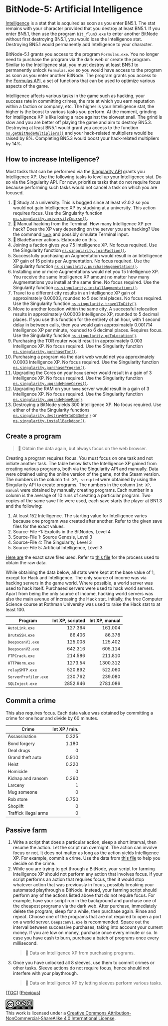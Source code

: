 # BitNode-5: Artificial Intelligence

[Intelligence](https://bitburner.readthedocs.io/en/latest/advancedgameplay/intelligence.html)
is a stat that is acquired as soon as you enter BN5.1. The stat remains with
your character provided that you destroy at least BN5.1. If you enter BN5.1,
then use the program `b1t_flum3.exe` to enter another BitNode without first
destroying BN5.1, you would lose the Intelligence stat. Destroying BN5.1 would
permanently add Intelligence to your character.

BitNode-5.1 grants you access to the program `Formulas.exe`. You no longer need
to purchase the program via the dark web or create the program. Similar to the
Intelligence stat, you must destroy at least BN5.1 to permanently unlock
`Formulas.exe` so you would have access to the program as soon as you enter
another BitNode. The program grants you access to the
[Formulas API](https://github.com/bitburner-official/bitburner-src/blob/dev/markdown/bitburner.formulas.md),
a set of functions that can be used to optimize various aspects of the game.

Intelligence affects various tasks in the game such as hacking, your success
rate in committing crimes, the rate at which you earn reputation within a
faction or company, etc. The higher is your Intelligence stat, the higher is the
boost to various tasks you perform. At the moment, grinding for Intelligence XP
is like losing a race against the slowest snail. The grind is slow and you are
better off playing the game and aim to destroy BN5.3. Destroying at least BN5.1
would grant you access to the function
[`ns.getBitNodeMultipliers()`](https://github.com/bitburner-official/bitburner-src/blob/dev/markdown/bitburner.ns.getbitnodemultipliers.md)
and your hack-related multipliers would be raised by 8%. Completing BN5.3 would
boost your hack-related multipliers by 14%.

## How to increase Intelligence?

Most tasks that can be performed via the
[Singularity API](https://github.com/bitburner-official/bitburner-src/blob/dev/markdown/bitburner.singularity.md)
grants you Intelligence XP. Use the following tasks to level up your
Intelligence stat. Do so via the Singularity API. For now, prioritize tasks that
do not require focus because performing such tasks would not cancel a task on
which you are focused.

1. 🐞 Study at a university. This is bugged since at least v2.0.2 so you would
   not gain Intelligence XP by studying at a university. This action requires
   focus. Use the Singularity function
   [`ns.singularity.universityCourse()`](https://github.com/bitburner-official/bitburner-src/blob/dev/markdown/bitburner.singularity.universitycourse.md).
1. 📝 Manual hacking from the Terminal. How many Intelligence XP per hack? Does
   the XP vary depending on the server you are hacking? Use the command
   [`hack`](https://bitburner.readthedocs.io/en/latest/basicgameplay/terminal.html#hack)
   and possibly simulate Terminal input.
1. 📝 BladeBurner actions. Elaborate on this.
1. Joining a faction gives you 7.5 Intelligence XP. No focus required. Use the
   Singularity function
   [`ns.singularity.joinFaction()`](https://github.com/bitburner-official/bitburner-src/blob/dev/markdown/bitburner.singularity.joinfaction.md).
1. Successfully purchasing an Augmentation would result in an Intelligence XP
   gain of 15 points per Augmentation. No focus required. Use the Singularity
   function
   [`ns.singularity.purchaseAugmentation()`](https://github.com/bitburner-official/bitburner-src/blob/dev/markdown/bitburner.singularity.purchaseaugmentation.md).
1. Installing one or more Augmentations would net you 15 Intelligence XP. You
   receive the same Intelligence XP amount no matter how many Augmentations you
   install at the same time. No focus required. Use the Singularity function
   [`ns.singularity.installAugmentations()`](https://github.com/bitburner-official/bitburner-src/blob/dev/markdown/bitburner.singularity.installaugmentations.md).
1. Travel to a different city results in an Intelligence XP gain of
   approximately 0.00003, rounded to 5 decimal places. No focus required. Use
   the Singularity function
   [`ns.singularity.travelToCity()`](https://github.com/bitburner-official/bitburner-src/blob/dev/markdown/bitburner.singularity.traveltocity.md).
1. Move to another location within the same city. A successful relocation
   results in approximately 0.00003 Intelligence XP, rounded to 5 decimal
   places. If you use this function for the entirety of an hour, with 1 second
   delay in between calls, then you would gain approximately 0.001714
   Intelligence XP per minute, rounded to 6 decimal places. Requires focus. Use
   the Singularity function
   [`ns.singularity.goToLocation()`](https://github.com/bitburner-official/bitburner-src/blob/dev/markdown/bitburner.singularity.gotolocation.md).
1. Purchasing the TOR router would result in approximately 0.003 Intelligence
   XP. No focus required. Use the Singularity function
   [`ns.singularity.purchaseTor()`](https://github.com/bitburner-official/bitburner-src/blob/dev/markdown/bitburner.singularity.purchasetor.md).
1. Purchasing a program via the dark web would net you approximately 0.0003
   Intelligence XP. No focus required. Use the Singularity function
   [`ns.singularity.purchaseProgram()`](https://github.com/bitburner-official/bitburner-src/blob/dev/markdown/bitburner.singularity.purchaseprogram.md).
1. Upgrading the Cores on your `home` server would result in a gain of 3
   Intelligence XP. No focus required. Use the Singularity function
   [`ns.singularity.upgradeHomeCores()`](https://github.com/bitburner-official/bitburner-src/blob/dev/markdown/bitburner.singularity.upgradehomecores.md).
1. Upgrading the RAM on your `home` server would result in a gain of 3
   Intelligence XP. No focus required. Use the Singularity function
   [`ns.singularity.upgradeHomeRam()`](https://github.com/bitburner-official/bitburner-src/blob/dev/markdown/bitburner.singularity.upgradehomeram.md).
1. Destroying a BitNode yields 300 Intelligence XP. No focus required. Use
   either of the the Singularity functions
   [`ns.singularity.destroyW0r1dD43m0n()`](https://github.com/bitburner-official/bitburner-src/blob/dev/markdown/bitburner.singularity.destroyw0r1dd43m0n.md)
   or
   [`ns.singularity.installBackdoor()`](https://github.com/bitburner-official/bitburner-src/blob/dev/markdown/bitburner.singularity.installbackdoor.md).

## Create a program

> 📝 Obtain the data again, but always focus on the web browser.

Creating a program requires focus. You must focus on one task and not initiate
another task. The table below lists the Intelligence XP gained from creating
various programs, both via the Singularity API and manually. Data were obtained
using the online version of the game, not the Steam version. The numbers in the
column `Int XP, scripted` were obtained by using the Singularity API to create
programs. The numbers in the column `Int XP, manual` were obtained by manually
creating programs. Each number in a column is the average of 10 runs of creating
a particular program. Two copies of the same save file were used, each save
starts the player at BN1.3 and the following:

1. At least 152 Intelligence. The starting value for Intelligence varies because
   one program was created after another. Refer to the given save files for the
   exact values.
1. Source-File -1: Exploits in the BitNodes, Level 4
1. Source-File 1: Source Genesis, Level 3
1. Source-File 4: The Singularity, Level 3
1. Source-File 5: Artificial Intelligence, Level 3

[Here are](../../data/program/intelligence/) the exact save files used. Refer to
[this file](../../data/program/intelligence/README.md) for the process used to
obtain the raw data.

While obtaining the data below, all stats were kept at the base value of 1,
except for Hack and Intelligence. The only source of income was via hacking
servers in the game world. Where possible, a world server was used to hack
itself. Purchased servers were used to hack world servers. Apart from being the
only source of income, hacking world servers was also the main avenue of
increasing the Hack stat. Initially, the free Computer Science course at Rothman
University was used to raise the Hack stat to at least 100.

| Program              | Int XP, scripted | Int XP, manual |
| -------------------- | ---------------: | -------------: |
| `AutoLink.exe`       |          127.364 |        161.004 |
| `BruteSSH.exe`       |           86.406 |         86.378 |
| `DeepscanV1.exe`     |          125.008 |        125.402 |
| `DeepscanV2.exe`     |          642.316 |        605.114 |
| `FTPCrack.exe`       |          214.586 |        211.810 |
| `HTTPWorm.exe`       |          1273.54 |       1300.312 |
| `relaySMTP.exe`      |          520.892 |        522.060 |
| `ServerProfiler.exe` |          230.762 |        239.080 |
| `SQLInject.exe`      |         2852.946 |       2781.086 |

## Commit a crime

This also requires focus. Each data value was obtained by committing a crime for
one hour and divide by 60 minutes.

| Crime                 | Int XP / min. |
| --------------------- | ------------: |
| Assassination         |         0.325 |
| Bond forgery          |         1.180 |
| Deal drugs            |             0 |
| Grand theft auto      |         0.910 |
| Heist                 |         0.220 |
| Homicide              |             0 |
| Kidnap and ransom     |         0.260 |
| Larceny               |             1 |
| Mug someone           |             0 |
| Rob store             |         0.750 |
| Shoplift              |             0 |
| Traffick illegal arms |             0 |

## Passive farm

1. Write a script that does a particular action, sleep a short interval, then
   resume the action. Let the script run overnight. The action can involve focus
   or not. It does not matter as long as the action yields Intelligence XP. For
   example, commit a crime. Use the data from
   [this file](../../data/crime/README.md) to help you decide on the crime.
1. While you are trying to get through a BitNode, your script for farming
   Intelligence XP should not perform any action that involves focus. If your
   script performs an action that requires focus, then it would stop whatever
   action that was previously in focus, possibly breaking your automated
   playthrough a BitNode. Instead, your farming script should perform any of the
   actions listed above that do not require focus. For example, have your script
   run in the background and purchase one of the cheapest programs via the dark
   web. After purchase, immediately delete the program, sleep for a while, then
   purchase again. Rinse and repeat. Choose one of the programs that are not
   required to open a port on a world server. `DeepscanV1.exe` is recommended.
   Space out the interval between successive purchases, taking into account your
   current money. If you are low on money, purchase once every minute or so. In
   case you have cash to burn, purchase a batch of programs once every
   millisecond.
    > 📝 Data on Intelligence XP from purchasing programs.
1. Once you have unlocked all 8 sleeves, use them to commit crimes or other
   tasks. Sleeve actions do not require focus, hence should not interfere with
   your playthrough.
    > 📝 Data on Intelligence XP by letting sleeves perform various tasks.

[[TOC](README.md "Table of Contents")]
[[Previous](singularity.md "BitNode-4: The Singularity")]

![CC BY-NC-SA 4.0](image/cc.png "CC BY-NC-SA 4.0") \
This work is licensed under a [Creative Commons Attribution-NonCommercial-ShareAlike 4.0 International License](https://creativecommons.org/licenses/by-nc-sa/4.0/legalcode).
